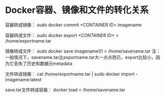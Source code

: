 # Docker容器、镜像和文件的转化关系

容器转成镜像：
sudo docker commit \<CONTAINER ID> imagename

容器转成文件：
sudo docker export \<CONTAINER ID> > /home/exportname.tar

镜像转成文件：
sudo docker save imagename01 > /home/savename.tar
注：一般情况下，savename.tar比exportname.tar大一点点而已，export比较小，因为它丢失了历史和数据元metadata

文件转成镜像：
cat /home/exportname.tar | sudo docker import - imagename:latest

save.tar文件转成容器：
docker load < /home/savename.tar
